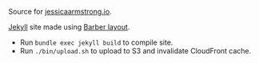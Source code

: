 Source for [jessicaarmstrong.io](https://jessicaarmstrong.io).

[Jekyll](https://jekyllrb.com/) site made using [Barber layout](https://github.com/samesies/barber-jekyll).

* Run `bundle exec jekyll build` to compile site.
* Run `./bin/upload.sh` to upload to S3 and invalidate CloudFront cache.

